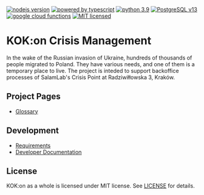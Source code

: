 [![nodejs version][nodejs_badge]][nodejs_link]
[![powered by typescript][typescript_badge]][typescript_link]
[![python 3.9][python_badge]][python_link]
[![PostgreSQL v13][db_badge]][db_link]
[![google cloud functions][gcp_badge]][gcp_link]
[![MIT licensed][license_badge]][license_link]


# KOK:on Crisis Management

In the wake of the Russian invasion of Ukraine, hundreds of thousands of people migrated to Poland. They have various needs, and one of them is a temporary place to live. The project is inteded to support backoffice processes of SalamLab's Crisis Point at Radziwiłłowska 3, Kraków.

## Project Pages

- [Glossary](http://https://github.com/KoalicjaOtwartyKrakow/KoalicjaOtwartyKrakow/blob/main/GLOSSARY.md)

## Development

- [Requirements](https://github.com/KoalicjaOtwartyKrakow/KoalicjaOtwartyKrakow/blob/main/requirements/)
- [Developer Documentation](https://github.com/KoalicjaOtwartyKrakow/KoalicjaOtwartyKrakow/blob/main/CONTRIBUTING.md)

## License

KOK:on as a whole is licensed under MIT license.
See [LICENSE](https://github.com/KoalicjaOtwartyKrakow/KoalicjaOtwartyKrakow/blob/main/LICENSE) for details.

[nodejs_badge]: https://img.shields.io/badge/node--lts-%3E%3D%2016.0.0-green
[nodejs_link]:  https://nodejs.org/en/
[typescript_badge]: https://img.shields.io/badge/types-TypeScript-green
[typescript_link]: https://www.typescriptlang.org/
[python_badge]: https://shields.io/badge/python-3.9-brightgreen
[python_link]: https://www.python.org/
[gcp_badge]: https://img.shields.io/badge/platform-google%20cloud%20serverless-lightgray
[gcp_link]: https://cloud.google.com/
[license_badge]: https://img.shields.io/badge/license-MIT-blue
[license_link]: https://github.com/KoalicjaOtwartyKrakow/KoalicjaOtwartyKrakow/blob/main/LICENSE
[db_badge]: https://img.shields.io/badge/PostgreSQL-v13-orange
[db_link]: https://www.postgresql.org/


